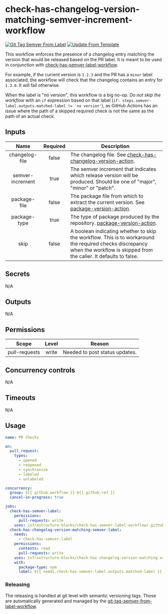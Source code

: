 # check-has-changelog-version-matching-semver-increment-workflow
[![Git Tag Semver From Label](https://github.com/infrastructure-blocks/check-has-changelog-version-matching-semver-label-workflow/actions/workflows/git-tag-semver-from-label.yml/badge.svg)](https://github.com/infrastructure-blocks/check-has-changelog-version-matching-semver-label-workflow/actions/workflows/git-tag-semver-from-label.yml)
[![Update From Template](https://github.com/infrastructure-blocks/check-has-changelog-version-matching-semver-label-workflow/actions/workflows/update-from-template.yml/badge.svg)](https://github.com/infrastructure-blocks/check-has-changelog-version-matching-semver-label-workflow/actions/workflows/update-from-template.yml)

This workflow enforces the presence of a changelog entry matching the version that would be released based on the PR
label. It is meant to be used in conjunction with [check-has-semver-label-workflow](https://github.com/infrastructure-blocks/check-has-semver-label-workflow).

For example, if the current version is `1.2.3` and the PR has a `minor` label associated, the workflow will check that
the changelog contains an entry for `1.3.0`. It will fail otherwise.

When the label is "no version", this workflow is a big no-op. *Do not skip the workflow* with an `if` expression based
on that label (`if: steps.semver-label.outputs.matched-label != 'no version'`), as GitHub Actions has an issue where
the path of a skipped required check is not the same as the path of an actual check.

## Inputs

|       Name       | Required | Description                                                                                                                                                                  |
|:----------------:|:--------:|------------------------------------------------------------------------------------------------------------------------------------------------------------------------------|
|  changelog-file  |  false   | The changelog file. See [check-has-changelog-version-action](https://github.com/infrastructure-blocks/check-has-changelog-version-action).                                   |
| semver-increment |   true   | The semver increment that indicates which release version will be produced. Should be one of "major", "minor" or "patch".                                                    |
|   package-file   |  false   | The package file from which to extract the current version. See [package-version-action](https://github.com/infrastructure-blocks/package-version-action).                   |
|   package-type   |   true   | The type of package produced by the repository. [package-version-action](https://github.com/infrastructure-blocks/package-version-action).                                   |
|       skip       |  false   | A boolean indicating whether to skip the workflow. This is to workaround the required checks discrepancy when the workflow is skipped from the caller. It defaults to false. |

## Secrets

N/A

## Outputs

N/A

## Permissions

|     Scope     | Level | Reason                         |
|:-------------:|:-----:|--------------------------------|
| pull-requests | write | Needed to post status updates. |

## Concurrency controls

N/A

## Timeouts

N/A

## Usage

```yaml
name: PR Checks

on:
  pull_request:
    types:
      - opened
      - reopened
      - synchronize
      - labeled
      - unlabeled

concurrency:
  group: ${{ github.workflow }}-${{ github.ref }}
  cancel-in-progress: true

jobs:
  check-has-semver-label:
    permissions:
      pull-requests: write
    uses: infrastructure-blocks/check-has-semver-label-workflow/.github/workflows/workflow.yml@v1
  check-has-changelog-version-matching-semver-label:
    needs: 
      - check-has-semver-label
    permissions:
      contents: read
      pull-requests: write
    uses: infrastructure-blocks/check-has-changelog-version-matching-semver-label-workflow/.github/workflows/workflow.yml@v1
    with:
      package-type: npm
      label: ${{ needs.check-has-semver-label.outputs.matched-label }}
```

### Releasing

The releasing is handled at git level with semantic versioning tags. Those are automatically generated and managed
by the [git-tag-semver-from-label-workflow](https://github.com/infrastructure-blocks/git-tag-semver-from-label-workflow).
